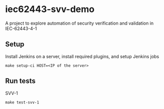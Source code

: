 # iec62443-svv-demo
A project to explore automation of security verification and validation in IEC-62443-4-1


## Setup

Install Jenkins on a server, install required plugins, and setup Jenkins jobs
```
make setup-ci HOST=<IP of the server>
```

## Run tests

SVV-1
```
make test-svv-1
```

